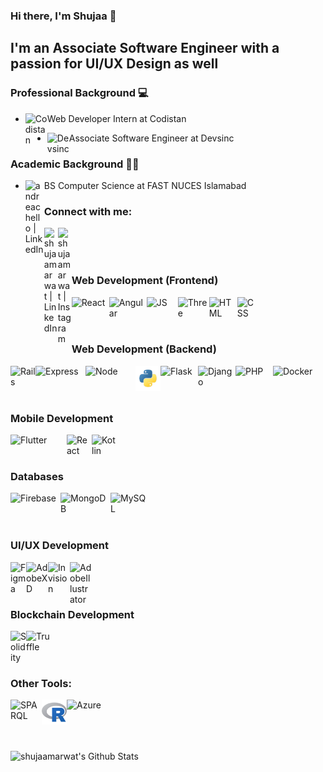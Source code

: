 ### Hi there, I'm Shujaa 👋

## I'm an Associate Software Engineer with a passion for UI/UX Design as well

### Professional Background 💻

- <img align="left" alt="Codistan" width="35px" src="https://user-images.githubusercontent.com/56261790/182029815-88ca9dbd-60c1-451a-a725-7c3e6baab0a2.png"/> Web Developer Intern at Codistan

- <img align="left" alt="Devsinc" width="35px" src="https://user-images.githubusercontent.com/56261790/230332511-9f340958-ab4a-4f07-b258-bbff3ff97d4b.jpeg"/> Associate Software Engineer at Devsinc

### Academic Background 👨‍🎓
- <img align="left" alt="andreachello | LinkedIn" width="30px" src="https://upload.wikimedia.org/wikipedia/en/e/e4/National_University_of_Computer_and_Emerging_Sciences_logo.png" /> BS Computer Science at FAST NUCES Islamabad

### Connect with me:

[<img align="left" alt="shujaamarwat | LinkedIn" width="22px" src="https://upload.wikimedia.org/wikipedia/commons/thumb/c/ca/LinkedIn_logo_initials.png/600px-LinkedIn_logo_initials.png" />][linkedin]
[<img align="left" alt="shujaamarwat | Instagram" width="22px" src="https://upload.wikimedia.org/wikipedia/commons/thumb/9/96/Instagram.svg/640px-Instagram.svg.png" />][instagram]

<br /><br /><br />


### Web Development (Frontend)

<img align="left" alt="React" width="60px" src="https://upload.wikimedia.org/wikipedia/commons/thumb/a/a7/React-icon.svg/1280px-React-icon.svg.png" />

<img align="left" alt="Angular" width="60px" src="https://upload.wikimedia.org/wikipedia/commons/thumb/c/cf/Angular_full_color_logo.svg/2048px-Angular_full_color_logo.svg.png" />

<img align="left" alt="JS" width="50px" src="https://upload.wikimedia.org/wikipedia/commons/6/6a/JavaScript-logo.png" />

<img align="left" alt="Three" width="50px" src="https://user-images.githubusercontent.com/56261790/230341342-251f0ac6-aa70-4cbd-ac95-83e5b4e35f69.png" />

<img align="left" alt="HTML" width="45px" src="https://upload.wikimedia.org/wikipedia/commons/thumb/6/61/HTML5_logo_and_wordmark.svg/1200px-HTML5_logo_and_wordmark.svg.png" />

<img align="left" alt="CSS" width="30px" src="https://upload.wikimedia.org/wikipedia/commons/thumb/d/d5/CSS3_logo_and_wordmark.svg/1200px-CSS3_logo_and_wordmark.svg.png" />

<br /><br /><br />

### Web Development (Backend)

<img align="left" alt="Rails" width="40px" src="https://user-images.githubusercontent.com/56261790/230338990-92b0cfd5-3414-4bd9-82f3-899dff9b30de.png" />

<img align="left" alt="Express" width="80px" src="https://upload.wikimedia.org/wikipedia/commons/6/64/Expressjs.png" />

<img align="left" alt="Node" width="80px" src="https://upload.wikimedia.org/wikipedia/commons/thumb/7/7e/Node.js_logo_2015.svg/1200px-Node.js_logo_2015.svg.png" />

<img align="left" alt="Python" width="40px" src="https://raw.githubusercontent.com/github/explore/80688e429a7d4ef2fca1e82350fe8e3517d3494d/topics/python/python.png" />

<img align="left" alt="Flask" width="60px" src="https://upload.wikimedia.org/wikipedia/commons/thumb/3/3c/Flask_logo.svg/1200px-Flask_logo.svg.png" />

<img align="left" alt="Django" width="60px" src="https://automationpanda.files.wordpress.com/2017/09/django-logo-negative.png" />

<img align="left" alt="PHP" width="60px" src="https://upload.wikimedia.org/wikipedia/commons/thumb/2/27/PHP-logo.svg/1200px-PHP-logo.svg.png" />

<img align="left" alt="Docker" width="80px" src="https://logos-world.net/wp-content/uploads/2021/02/Docker-Symbol.png" />
<br /><br /><br />

### Mobile Development

<img align="left" alt="Flutter" width="90px" src="https://upload.wikimedia.org/wikipedia/commons/4/44/Google-flutter-logo.svg" />

<img align="left" alt="React" width="40px" src="https://upload.wikimedia.org/wikipedia/commons/thumb/a/a7/React-icon.svg/1280px-React-icon.svg.png" />

<img align="left" alt="Kotlin" width="40px" src="https://upload.wikimedia.org/wikipedia/commons/thumb/0/06/Kotlin_Icon.svg/1200px-Kotlin_Icon.svg.png" />

<br /><br />

### Databases

<img align="left" alt="Firebase" width="80px" src="https://upload.wikimedia.org/wikipedia/commons/thumb/3/37/Firebase_Logo.svg/290px-Firebase_Logo.svg.png" />

<img align="left" alt="MongoDB" width="80px" src="https://upload.wikimedia.org/wikipedia/commons/9/93/MongoDB_Logo.svg" />

<img align="left" alt="MySQL" width="60px" src="https://upload.wikimedia.org/wikipedia/labs/8/8e/Mysql_logo.png" />
<br /><br /><br />

### UI/UX Development

<img align="left" alt="Figma" width="25px" src="https://upload.wikimedia.org/wikipedia/commons/thumb/3/33/Figma-logo.svg/1200px-Figma-logo.svg.png" />

<img align="left" alt="AdobeXD" width="35px" src="https://upload.wikimedia.org/wikipedia/commons/thumb/c/c2/Adobe_XD_CC_icon.svg/1200px-Adobe_XD_CC_icon.svg.png" />

<img align="left" alt="Invision" width="35px" src="https://cdn.worldvectorlogo.com/logos/invision.svg" />

<img align="left" alt="AdobeIllustrator" width="35px" src="https://upload.wikimedia.org/wikipedia/commons/thumb/f/fb/Adobe_Illustrator_CC_icon.svg/1200px-Adobe_Illustrator_CC_icon.svg.png" />

<br /><br /><br />

### Blockchain Development

<img align="left" alt="Solidity" width="25px" src="https://upload.wikimedia.org/wikipedia/commons/thumb/9/98/Solidity_logo.svg/1200px-Solidity_logo.svg.png" />

<!-- <img align="left" alt="Hardhat" width="40px" src="https://pbs.twimg.com/profile_images/1317925773425168384/XQkaoFRg_400x400.jpg" /> -->

<img align="left" alt="Truffle" width="40px" src="https://avatars.githubusercontent.com/u/22205159?s=280&v=4" />

<br /><br /><br />

### Other Tools:
<img align="left" alt="SPARQL" width="50px" src="https://cygri.github.io/rdf-logos/png/sparql-96.png" />

<img align="left" alt="R" width="40px" src="https://raw.githubusercontent.com/github/explore/80688e429a7d4ef2fca1e82350fe8e3517d3494d/topics/r/r.png" />

<img align="left" alt="Azure" width="90px" src="https://upload.wikimedia.org/wikipedia/commons/thumb/a/a8/Microsoft_Azure_Logo.svg/1024px-Microsoft_Azure_Logo.svg.png" />

<br /><br /><br /><br />

<img align="left" alt="shujaamarwat's Github Stats" src="https://github-readme-stats.vercel.app/api?username=shujaamarwat&show_icons=true&hide_border=true" />

[instagram]: https://www.instagram.com/shujaamarwat/

[linkedin]: https://www.linkedin.com/in/shujaa-khan-marwat/
